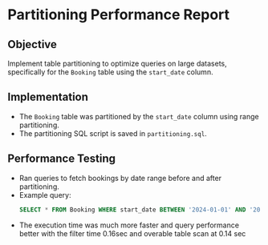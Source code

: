 # Partitioning Performance Report

## Objective

Implement table partitioning to optimize queries on large datasets, specifically for the `Booking` table using the `start_date` column.

## Implementation

- The `Booking` table was partitioned by the `start_date` column using range partitioning.
- The partitioning SQL script is saved in `partitioning.sql`.

## Performance Testing

- Ran queries to fetch bookings by date range before and after partitioning.
- Example query:
  ```sql
  SELECT * FROM Booking WHERE start_date BETWEEN '2024-01-01' AND '2024-01-31';
- The execution time was much more faster and query performance better with the filter time  0.16sec and overable table scan at 0.14 sec